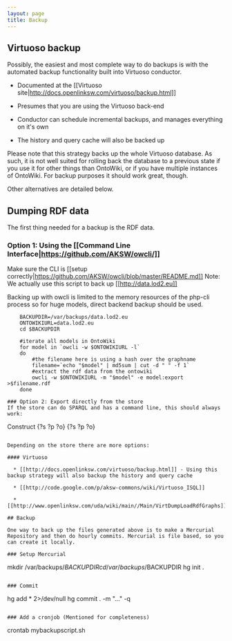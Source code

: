 ```yaml
---
layout: page
title: Backup
---
```

## Virtuoso backup

Possibly, the easiest and most complete way to do backups is with the automated backup functionality built into Virtuoso conductor. 

 - Documented at the [[Virtuoso site|http://docs.openlinksw.com/virtuoso/backup.html]]

 - Presumes that you are using the Virtuoso back-end

 - Conductor can schedule incremental backups, and manages everything on it's own

 - The history and query cache will also be backed up

Please note that this strategy backs up the whole Virtuoso database. As such, it is not well suited for rolling back the database to a previous state if you use it for other things than OntoWiki, or if you have multiple instances of OntoWiki. For backup purposes it should work great, though.

Other alternatives are detailed below.

## Dumping RDF data
The first thing needed for a backup is the RDF data.

### Option 1: Using the [[Command Line Interface|https://github.com/AKSW/owcli/]]
Make sure the CLI is [[setup correctly|https://github.com/AKSW/owcli/blob/master/README.md]]
Note: We actually use this script to back up [[http://data.lod2.eu]]

Backing up with owcli is limited to the memory resources of the php-cli process so for huge models, direct backend backup should be used.
```
    BACKUPDIR=/var/backups/data.lod2.eu
    ONTOWIKIURL=data.lod2.eu
    cd $BACKUPDIR
    
    #iterate all models in OntoWiki
    for model in `owcli -w $ONTOWIKIURL -l`
    do
        #the filename here is using a hash over the graphname
        filename=`echo "$model" | md5sum | cut -d " " -f 1`
        #extract the rdf data from the ontowiki
        owcli -w $ONTOWIKIURL -m "$model" -e model:export >$filename.rdf
    done

### Option 2: Export directly from the store
If the store can do SPARQL and has a command line, this should always work:

```
Construct {?s ?p ?o} {?s ?p ?o}
```

Depending on the store there are more options:

#### Virtuoso

  * [[http://docs.openlinksw.com/virtuoso/backup.html]] - Using this backup strategy will also backup the history and query cache
  
  * [[http://code.google.com/p/aksw-commons/wiki/Virtuoso_ISQL]]
  
  * [[http://www.openlinksw.com/uda/wiki/main//Main/VirtDumpLoadRdfGraphs]]

## Backup

One way to back up the files generated above is to make a Mercurial Repository and then do hourly commits. Mercurial is file based, so you can create it locally.

### Setup Mercurial

```
mkdir /var/backups/$BACKUPDIR
cd /var/backups/$BACKUPDIR
hg init .
```

### Commit

```
hg add * 2>/dev/null
hg commit . -m "..." -q
```

### Add a cronjob (Mentioned for completeness)

```
crontab mybackupscript.sh
```
